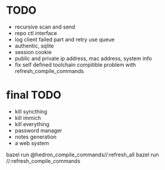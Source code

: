 # TODO
* recursive scan and send
* repo ctl interface
* log client failed part and retry use queue
* authentic, sqlite
* session cookie
* public and private ip address, mac address, system info
* fix self defined toolchain compitible problem with refresh_compile_commands


# final TODO
* kill syncthing
* kill immich
* kill everything
* password manager
* notes generation
* a web system

bazel run @hedron_compile_commands//:refresh_all
bazel run //:refresh_compile_commands
